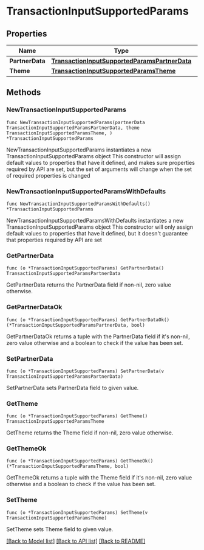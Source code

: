 # TransactionInputSupportedParams

## Properties

| Name            | Type                                                                                            | Description | Notes |
| --------------- | ----------------------------------------------------------------------------------------------- | ----------- | ----- |
| **PartnerData** | [**TransactionInputSupportedParamsPartnerData**](TransactionInputSupportedParamsPartnerData.md) |             |       |
| **Theme**       | [**TransactionInputSupportedParamsTheme**](TransactionInputSupportedParamsTheme.md)             |             |       |

## Methods

### NewTransactionInputSupportedParams

`func NewTransactionInputSupportedParams(partnerData TransactionInputSupportedParamsPartnerData, theme TransactionInputSupportedParamsTheme, ) *TransactionInputSupportedParams`

NewTransactionInputSupportedParams instantiates a new TransactionInputSupportedParams object This constructor will assign default values to properties that have it defined, and makes sure properties required by API are set, but the set of arguments will change when the set of required properties is changed

### NewTransactionInputSupportedParamsWithDefaults

`func NewTransactionInputSupportedParamsWithDefaults() *TransactionInputSupportedParams`

NewTransactionInputSupportedParamsWithDefaults instantiates a new TransactionInputSupportedParams object This constructor will only assign default values to properties that have it defined, but it doesn't guarantee that properties required by API are set

### GetPartnerData

`func (o *TransactionInputSupportedParams) GetPartnerData() TransactionInputSupportedParamsPartnerData`

GetPartnerData returns the PartnerData field if non-nil, zero value otherwise.

### GetPartnerDataOk

`func (o *TransactionInputSupportedParams) GetPartnerDataOk() (*TransactionInputSupportedParamsPartnerData, bool)`

GetPartnerDataOk returns a tuple with the PartnerData field if it's non-nil, zero value otherwise and a boolean to check if the value has been set.

### SetPartnerData

`func (o *TransactionInputSupportedParams) SetPartnerData(v TransactionInputSupportedParamsPartnerData)`

SetPartnerData sets PartnerData field to given value.

### GetTheme

`func (o *TransactionInputSupportedParams) GetTheme() TransactionInputSupportedParamsTheme`

GetTheme returns the Theme field if non-nil, zero value otherwise.

### GetThemeOk

`func (o *TransactionInputSupportedParams) GetThemeOk() (*TransactionInputSupportedParamsTheme, bool)`

GetThemeOk returns a tuple with the Theme field if it's non-nil, zero value otherwise and a boolean to check if the value has been set.

### SetTheme

`func (o *TransactionInputSupportedParams) SetTheme(v TransactionInputSupportedParamsTheme)`

SetTheme sets Theme field to given value.

[\[Back to Model list\]](./#documentation-for-models) [\[Back to API list\]](./#documentation-for-api-endpoints) [\[Back to README\]](./)
